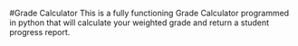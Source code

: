 #Grade Calculator
This is a fully functioning Grade Calculator programmed in python that will calculate your weighted grade and return a student progress report. 
